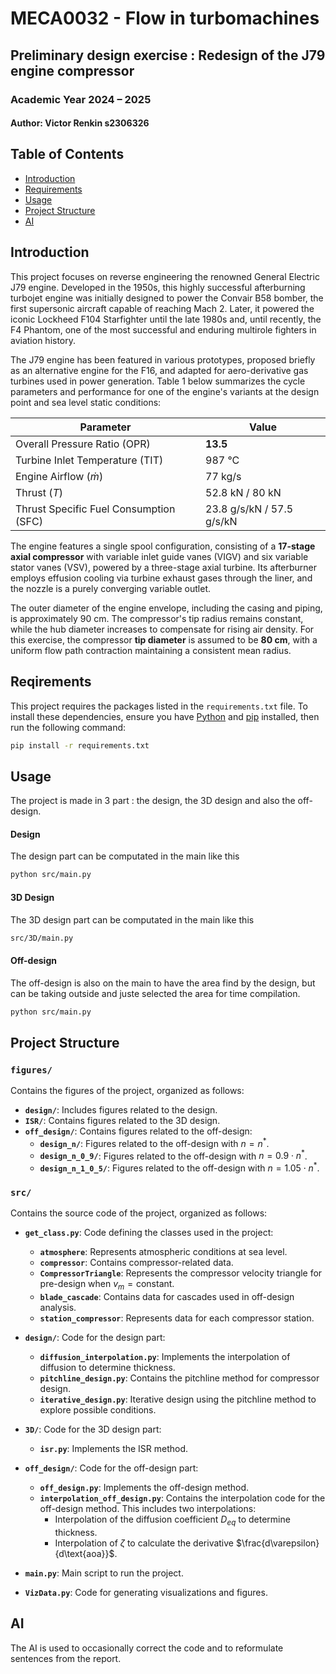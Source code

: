 # MECA0032 - Flow in turbomachines

## Preliminary design exercise : Redesign of the J79 engine compressor

### Academic Year 2024 – 2025

#### Author: Victor Renkin s2306326

## Table of Contents
- [Introduction](#introduction)
- [Requirements](#requirements)
- [Usage](#usage)
- [Project Structure](#project-structure)
- [AI](#ai)


## Introduction


This project focuses on reverse engineering the renowned General Electric J79 engine. Developed in the 1950s, this highly successful afterburning turbojet engine was initially designed to power the Convair B58 bomber, the first supersonic aircraft capable of reaching Mach 2. Later, it powered the iconic Lockheed F104 Starfighter until the late 1980s and, until recently, the F4 Phantom, one of the most successful and enduring multirole fighters in aviation history.

The J79 engine has been featured in various prototypes, proposed briefly as an alternative engine for the F16, and adapted for aero-derivative gas turbines used in power generation. Table 1 below summarizes the cycle parameters and performance for one of the engine's variants at the design point and sea level static conditions:

| Parameter                         | Value                    |
|-----------------------------------|--------------------------|
| Overall Pressure Ratio (OPR)      | **13.5**                    |
| Turbine Inlet Temperature (TIT)   | 987 °C                  |
| Engine Airflow ($\dot{m}$)        | 77 kg/s                 |
| Thrust ($T$)                      | 52.8 kN / 80 kN         |
| Thrust Specific Fuel Consumption (SFC) | 23.8 g/s/kN / 57.5 g/s/kN |

The engine features a single spool configuration, consisting of a **17-stage axial compressor** with variable inlet guide vanes (VIGV) and six variable stator vanes (VSV), powered by a three-stage axial turbine. Its afterburner employs effusion cooling via turbine exhaust gases through the liner, and the nozzle is a purely converging variable outlet. 

The outer diameter of the engine envelope, including the casing and piping, is approximately 90 cm. The compressor's tip radius remains constant, while the hub diameter increases to compensate for rising air density. For this exercise, the compressor **tip diameter** is assumed to be **80 cm**, with a uniform flow path contraction maintaining a consistent mean radius.

## Reqirements
This project requires the packages listed in the `requirements.txt` file. To install these dependencies, ensure you have [Python](https://www.python.org/) and [pip](https://pip.pypa.io/en/stable/) installed, then run the following command:

```bash
pip install -r requirements.txt
```
## Usage

The project is made in 3 part : the design, the 3D design and also the off-design. 

#### Design
The design part can be computated in the main like this

```bash
python src/main.py
```

#### 3D Design

The 3D design part can be computated in the main like this

```bash
src/3D/main.py
```

#### Off-design

The off-design is also on the main to have the area find by the design, but can be taking outside and juste selected the area for time compilation. 

```bash
python src/main.py
```


## Project Structure

### **`figures/`**
Contains the figures of the project, organized as follows:

- **`design/`**: Includes figures related to the design.
- **`ISR/`**: Contains figures related to the 3D design.
- **`off_design/`**: Contains figures related to the off-design:
  - **`design_n/`**: Figures related to the off-design with $n = n^*$.
  - **`design_n_0_9/`**: Figures related to the off-design with $n = 0.9 \cdot n^*$.
  - **`design_n_1_0_5/`**: Figures related to the off-design with $n = 1.05 \cdot n^*$.

### **`src/`**
Contains the source code of the project, organized as follows:

- **`get_class.py`**: Code defining the classes used in the project:
  - **`atmosphere`**: Represents atmospheric conditions at sea level.
  - **`compressor`**: Contains compressor-related data.
  - **`CompressorTriangle`**: Represents the compressor velocity triangle for pre-design when $v_m = \text{constant}$.
  - **`blade_cascade`**: Contains data for cascades used in off-design analysis.
  - **`station_compressor`**: Represents data for each compressor station.

- **`design/`**: Code for the design part:
  - **`diffusion_interpolation.py`**: Implements the interpolation of diffusion to determine thickness.
  - **`pitchline_design.py`**: Contains the pitchline method for compressor design.
  - **`iterative_design.py`**: Iterative design using the pitchline method to explore possible conditions.

- **`3D/`**: Code for the 3D design part:
  - **`isr.py`**: Implements the ISR method.

- **`off_design/`**: Code for the off-design part:
  - **`off_design.py`**: Implements the off-design method.
  - **`interpolation_off_design.py`**: Contains the interpolation code for the off-design method. This includes two interpolations:
    - Interpolation of the diffusion coefficient $D_{eq}$ to determine thickness.
    - Interpolation of $\zeta$ to calculate the derivative $\frac{d\varepsilon}{d\text{aoa}}$.

- **`main.py`**: Main script to run the project.
- **`VizData.py`**: Code for generating visualizations and figures.


## AI
The AI is used to occasionally correct the code and to reformulate sentences from the report.